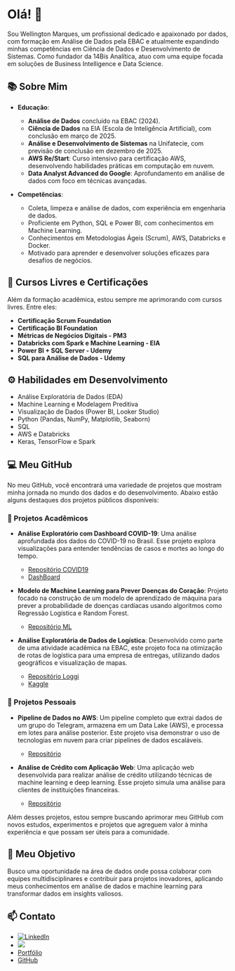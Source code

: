 # Olá! 👋

Sou Wellington Marques, um profissional dedicado e apaixonado por dados, com formação em Análise de Dados pela EBAC e atualmente expandindo minhas competências em Ciência de Dados e Desenvolvimento de Sistemas. Como fundador da 14Bis Analítica, atuo com uma equipe focada em soluções de Business Intelligence e Data Science.

## 📚 Sobre Mim

* **Educação**:
  - **Análise de Dados** concluído na EBAC (2024).
  - **Ciência de Dados** na EIA (Escola de Inteligência Artificial), com conclusão em março de 2025.
  - **Análise e Desenvolvimento de Sistemas** na Unifatecie, com previsão de conclusão em dezembro de 2025.
  - **AWS Re/Start**: Curso intensivo para certificação AWS, desenvolvendo habilidades práticas em computação em nuvem.
  - **Data Analyst Advanced do Google**: Aprofundamento em análise de dados com foco em técnicas avançadas.

* **Competências**:
  - Coleta, limpeza e análise de dados, com experiência em engenharia de dados.
  - Proficiente em Python, SQL e Power BI, com conhecimentos em Machine Learning.
  - Conhecimentos em Metodologias Ágeis (Scrum), AWS, Databricks e Docker.
  - Motivado para aprender e desenvolver soluções eficazes para desafios de negócios.

## 📜 Cursos Livres e Certificações

Além da formação acadêmica, estou sempre me aprimorando com cursos livres. Entre eles:
* **Certificação Scrum Foundation**
* **Certificação BI Foundation**
* **Métricas de Negócios Digitais - PM3**
* **Databricks com Spark e Machine Learning - EIA**
* **Power BI + SQL Server - Udemy**
* **SQL para Análise de Dados - Udemy**

## ⚙️ Habilidades em Desenvolvimento

* Análise Exploratória de Dados (EDA)
* Machine Learning e Modelagem Preditiva
* Visualização de Dados (Power BI, Looker Studio)
* Python (Pandas, NumPy, Matplotlib, Seaborn)
* SQL
* AWS e Databricks
* Keras, TensorFlow e Spark

## 💻 Meu GitHub

No meu GitHub, você encontrará uma variedade de projetos que mostram minha jornada no mundo dos dados e do desenvolvimento. Abaixo estão alguns destaques dos projetos públicos disponíveis:

### 🌱 Projetos Acadêmicos

* **Análise Exploratório com Dashboard COVID-19**: Uma análise aprofundada dos dados do COVID-19 no Brasil. Esse projeto explora visualizações para entender tendências de casos e mortes ao longo do tempo.
  - [Repositório COVID19](https://github.com/TonFLY/BRAZIL_COVID-19)
  - [DashBoard](https://lookerstudio.google.com/reporting/09fee03d-e295-42ba-a408-72f7e187a375)

* **Modelo de Machine Learning para Prever Doenças do Coração**: Projeto focado na construção de um modelo de aprendizado de máquina para prever a probabilidade de doenças cardíacas usando algoritmos como Regressão Logística e Random Forest.
  - [Repositório ML](https://github.com/TonFLY/Doencas_do_coracao)

* **Análise Exploratória de Dados de Logística**: Desenvolvido como parte de uma atividade acadêmica na EBAC, este projeto foca na otimização de rotas de logística para uma empresa de entregas, utilizando dados geográficos e visualização de mapas.
  - [Repositório Loggi](https://github.com/TonFLY/Projeto-Loggi-ebac)
  - [Kaggle](https://www.kaggle.com/code/marqu3s/loggi)

### 🌱 Projetos Pessoais

* **Pipeline de Dados no AWS**: Um pipeline completo que extrai dados de um grupo do Telegram, armazena em um Data Lake (AWS), e processa em lotes para análise posterior. Este projeto visa demonstrar o uso de tecnologias em nuvem para criar pipelines de dados escaláveis.
  - [Repositório](https://github.com/TonFLY/pipeline_dados_telegram_aws)

* **Análise de Crédito com Aplicação Web**: Uma aplicação web desenvolvida para realizar análise de crédito utilizando técnicas de machine learning e deep learning. Esse projeto simula uma análise para clientes de instituições financeiras.
  - [Repositório](https://github.com/TonFLY/analise_credito_com_appweb)

Além desses projetos, estou sempre buscando aprimorar meu GitHub com novos estudos, experimentos e projetos que agreguem valor à minha experiência e que possam ser úteis para a comunidade.

## 🎯 Meu Objetivo

Busco uma oportunidade na área de dados onde possa colaborar com equipes multidisciplinares e contribuir para projetos inovadores, aplicando meus conhecimentos em análise de dados e machine learning para transformar dados em insights valiosos.

## 📫 Contato

* [![LinkedIn](https://img.shields.io/badge/LinkedIn-0077B5?style=for-the-badge&logo=linkedin&logoColor=white)](https://www.linkedin.com/in/tonfly/)
* <a href="mailto:contato.wellingtonm@gmail.com"><img src="https://img.shields.io/badge/Gmail-D14836?style=for-the-badge&logo=gmail&logoColor=white" target="_blank"></a>
* [Portfólio](https://wellingtonfly.site/)
* [GitHub](https://github.com/tonfly)
